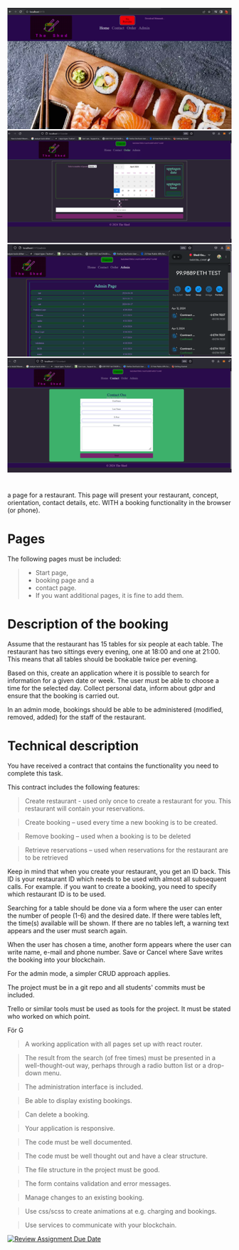 ![home](<Screenshot (1204).png>)
![order](<Screenshot (1206).png>)
![admnin](<Screenshot (1205).png>)
![contact](<Screenshot (1207).png>)
#  
 a page for a restaurant. This page will present your restaurant, concept, orientation, contact details, etc. WITH a booking functionality in the browser (or phone).

 
# Pages

The following pages must be included:
>- Start page,
>- booking page and a 
>- contact page. 
>- If you want additional pages, it is fine to add them.

 
# Description of the booking

Assume that the restaurant has 15 tables for six people at each table. The restaurant has two sittings every evening, one at 18:00 and one at 21:00. This means that all tables should be bookable twice per evening.

Based on this, create an application where it is possible to search for information for a given date or week. The user must be able to choose a time for the selected day. Collect personal data, inform about gdpr and ensure that the booking is carried out.

In an admin mode, bookings should be able to be administered (modified, removed, added) for the staff of the restaurant.

 
# Technical description

You have received a contract that contains the functionality you need to complete this task.

This contract includes the following features:

 
>Create restaurant - used only once to create a restaurant for you. This restaurant will contain your reservations.

>Create booking – used every time a new booking is to be created.

>Remove booking – used when a booking is to be deleted

>Retrieve reservations – used when reservations for the restaurant are to be retrieved

 

Keep in mind that when you create your restaurant, you get an ID back. This ID is your restaurant ID which needs to be used with almost all subsequent calls. For example. if you want to create a booking, you need to specify which restaurant ID is to be used.

Searching for a table should be done via a form where the user can enter the number of people (1-6) and the desired date. If there were tables left, the time(s) available will be shown. If there are no tables left, a warning text appears and the user must search again.

When the user has chosen a time, another form appears where the user can write name, e-mail and phone number. Save or Cancel where Save writes the booking into your blockchain.

For the admin mode, a simpler CRUD approach applies.

The project must be in a git repo and all students' commits must be included.

Trello or similar tools must be used as tools for the project. It must be stated who worked on which point.

 
För G
>A working application with all pages set up with react router.

>The result from the search (of free times) must be presented in a well-thought-out way, perhaps through a radio button list or a drop-down menu.

>The administration interface is included.

>Be able to display existing bookings.

>Can delete a booking.

>Your application is responsive.

>The code must be well documented.

>The code must be well thought out and have a clear structure.

>The file structure in the project must be good.

>The form contains validation and error messages.

>Manage changes to an existing booking.

>Use css/scss to create animations at e.g. charging and bookings.

 
>Use services to communicate with your blockchain.


[![Review Assignment Due Date](https://classroom.github.com/assets/deadline-readme-button-24ddc0f5d75046c5622901739e7c5dd533143b0c8e959d652212380cedb1ea36.svg)](https://classroom.github.com/a/BHyDwSGZ)
